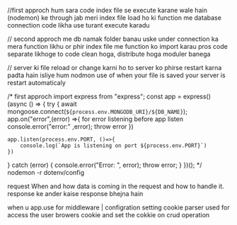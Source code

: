 //first approch hum sara code index file se execute karane wale hain (nodemon) ke through jab meri index file load ho ki function me database connection code likha use turant execute karadu

// second approch me db namak folder banau uske under connection ka mera function likhu or phir index file me function ko import karau  pros code  separate likhoge to code clean hoga, distribute hoga moduler banega 

// server ki file reload or change karni ho to server ko phirse restart karna padta hain isliye hum nodmon use of when your file is saved your server is restart automaticaly


/* first approch 
import express from "express";
const app = express()(async () => {
  try {
    await mongoose.connect(`${process.env.MONGODB_URI}/${DB_NAME}`);
    app.on("error",(error) =>{   for error listening before app listen
        console.error("error:" ,error);
        throw error
    })

    app.listen(process.env.PORT, ()=>{
        console.log(`App is listening on port ${process.env.PORT}`)
    })
  } catch (error) {
    console.error("Error: ", error);
    throw error;
  }
})();
*/
nodemon -r dotenv/config 









 request When and how data is coming in the request and how to handle it.
response ke ander kaise response bhejna hain

when u app.use  for middleware | configration setting
cookie parser used for access the user browers cookie and set the cokkie on crud operation
